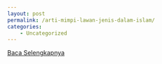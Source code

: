 ```yaml
---
layout: post
permalink: /arti-mimpi-lawan-jenis-dalam-islam/
categories:
    - Uncategorized
---
```


[Baca Selengkapnya](/05)